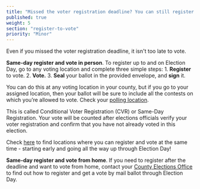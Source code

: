 ```yaml
---
title: "Missed the voter registration deadline? You can still register and vote!"
published: true
weight: 5
section: "register-to-vote"
priority: "Minor"
---
```


Even if you missed the voter registration deadline, it isn't too late to vote. 

**Same-day register and vote in person**. 
To register up to and on Election Day, go to any voting location  and complete three simple steps: 
	1. **Register** to vote. 
	2. **Vote.**
	3. **Seal** your ballot in the provided envelope, and **sign** it.

You can do this at any voting location in your county, but if you go to
your assigned location, then your ballot will be sure to include all the contests on which you’re allowed to vote. Check your [polling location](#section-my-polling-place).

This is called Conditional Voter Registration (CVR) or Same-Day Registration. Your vote will be counted after elections officials verify your voter registration and confirm that you have not already voted in this election. 

Check [here](https://caearlyvoting.sos.ca.gov) to find locations where you can register and vote at the same time - starting early and going all the way up through Election Day! 

**Same-day register and vote from home**. 
If you need to register after the deadline and want to vote from home, contact your [County Elections Office](#section-election-office-contact) to find out how to register and get a vote by mail ballot through Election Day. 

  